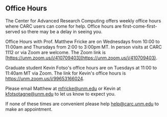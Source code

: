 ## Office Hours

The Center for Advanced Research Computing offers weekly office hours where CARC users can come for help. Office hours are first-come-first-served so there may be a delay in seeing you. 

Office Hours with Prof. Matthew Fricke are on Wednesdays from 10:00 to 11:00am and Thursdays from 2:00 to 3:00pm MT. In person visits at CARC 1112 or via Zoom are welcome. The Zoom link is [https://unm.zoom.us/j/410709403](https://unm.zoom.us/j/410709403).

Graduate student Kevin Fotso's office hours are on Tuesdays at 11:00 to 11:40am MT via Zoom. The link for Kevin's office hours is https://unm.zoom.us/j/99653166024.

Please email Matthew at mfricke@unm.edu or Kevin at kfotsotagne@unm.edu to let us know to expect you.

If none of these times are convenient please help help@carc.unm.edu to make an appointment.

